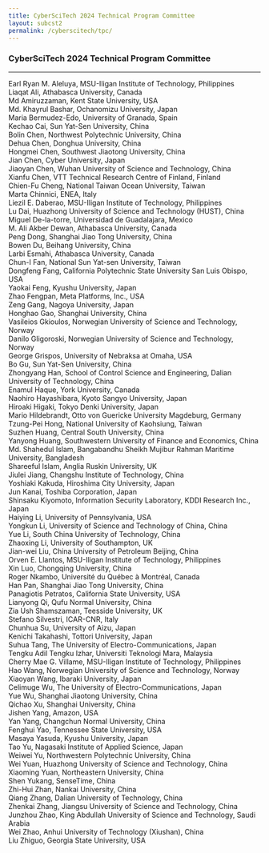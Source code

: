 ```yaml
---
title: CyberSciTech 2024 Technical Program Committee
layout: subcst2
permalink: /cyberscitech/tpc/
---
```


<h3>CyberSciTech 2024 Technical Program Committee</h3>
<hr/>
Earl Ryan M. Aleluya, MSU-Iligan Institute of Technology, Philippines<br>
Liaqat Ali, Athabasca University, Canada<br>
Md Amiruzzaman, Kent State University, USA<br>
Md. Khayrul Bashar, Ochanomizu University, Japan<br>
Maria Bermudez-Edo, University of Granada, Spain<br>
Kechao Cai, Sun Yat-Sen University, China<br>
Bolin Chen, Northwest Polytechnic University, China<br>
Dehua Chen, Donghua University, China<br>
Hongmei Chen, Southwest Jiaotong University, China<br>
Jian Chen, Cyber University, Japan<br>
Jiaoyan Chen, Wuhan University of Science and Technology, China<br>
Xianfu Chen, VTT Technical Research Centre of Finland, Finland<br>
Chien-Fu Cheng, National Taiwan Ocean University, Taiwan<br>
Marta Chinnici, ENEA, Italy<br>
Liezil E. Daberao, MSU-Iligan Institute of Technology, Philippines<br>
Lu Dai, Huazhong University of Science and Technology (HUST), China<br>
Miguel De-la-torre, Universidad de Guadalajara, Mexico<br>
M. Ali Akber Dewan, Athabasca University, Canada<br>
Peng Dong, Shanghai Jiao Tong University, China<br>
Bowen Du, Beihang University, China<br>
Larbi Esmahi, Athabasca University, Canada<br>
Chun-I Fan, National Sun Yat-sen University, Taiwan<br>
Dongfeng Fang, California Polytechnic State University San Luis Obispo, USA<br>
Yaokai Feng, Kyushu University, Japan<br>
Zhao Fengpan, Meta Platforms,  Inc., USA<br>
Zeng Gang, Nagoya University, Japan<br>
Honghao Gao, Shanghai University, China<br>
Vasileios Gkioulos, Norwegian University of Science and Technology, Norway<br>
Danilo Gligoroski, Norwegian University of Science and Technology, Norway<br>
George Grispos, University of Nebraksa at Omaha, USA<br>
Bo Gu, Sun Yat-Sen University, China<br>
Zhongyang Han, School of Control Science and Engineering,  Dalian University of Technology, China<br>
Enamul Haque, York University, Canada<br>
Naohiro Hayashibara, Kyoto Sangyo University, Japan<br>
Hiroaki Higaki, Tokyo Denki University, Japan<br>
Mario Hildebrandt, Otto von Guericke University Magdeburg, Germany<br>
Tzung-Pei Hong, National University of Kaohsiung, Taiwan<br>
Suzhen Huang, Central South University, China<br>
Yanyong Huang, Southwestern University of Finance and Economics, China<br>
Md. Shahedul Islam, Bangabandhu Sheikh Mujibur Rahman Maritime University, Bangladesh<br>
Shareeful Islam, Anglia Ruskin University, UK<br>
Jiulei Jiang, Changshu Institute of Technology, China<br>
Yoshiaki Kakuda, Hiroshima City University, Japan<br>
Jun Kanai, Toshiba Corporation, Japan<br>
Shinsaku Kiyomoto, Information Security Laboratory,  KDDI Research Inc., Japan<br>
Haiying Li, University of Pennsylvania, USA<br>
Yongkun Li, University of Science and Technology of China, China<br>
Yue Li, South China University of Technology, China<br>
Zhaoxing Li, University of Southampton, UK<br>
Jian-wei Liu, China University of Petroleum Beijing, China<br>
Orven E. Llantos, MSU-Iligan Institute of Technology, Philippines<br>
Xin Luo, Chongqing University, China<br>
Roger Nkambo, Université du Québec à Montréal, Canada<br>
Han Pan, Shanghai Jiao Tong University, China<br>
Panagiotis Petratos, California State University, USA<br>
Lianyong Qi, Qufu Normal University, China<br>
Zia Ush Shamszaman, Teesside University, UK<br>
Stefano Silvestri, ICAR-CNR, Italy<br>
Chunhua Su, University of Aizu, Japan<br>
Kenichi Takahashi, Tottori University, Japan<br>
Suhua Tang, The University of Electro-Communications, Japan<br>
Tengku Adil Tengku Izhar, Universiti Teknologi Mara, Malaysia<br>
Cherry Mae G. Villame, MSU-Iligan Institute of Technology, Philippines<br>
Hao Wang, Norwegian University of Science and Technology, Norway<br>
Xiaoyan Wang, Ibaraki University, Japan<br>
Celimuge Wu, The University of Electro-Communications, Japan<br>
Yue Wu, Shanghai Jiaotong University, China<br>
Qichao Xu, Shanghai University, China<br>
Jishen Yang, Amazon, USA<br>
Yan Yang, Changchun Normal University, China<br>
Fenghui Yao, Tennessee State University, USA<br>
Masaya Yasuda, Kyushu University, Japan<br>
Tao Yu, Nagasaki Institute of Applied Science, Japan<br>
Weiwei Yu, Northwestern Polytechnic University, China<br>
Wei Yuan, Huazhong University of Science and Technology, China<br>
Xiaoming Yuan, Northeastern University, China<br>
Shen Yukang, SenseTime, China<br>
Zhi-Hui Zhan, Nankai University, China<br>
Qiang Zhang, Dalian University of Technology, China<br>
Zhenkai Zhang, Jiangsu University of Science and Technology, China<br>
Junzhou Zhao, King Abdullah University of Science and Technology, Saudi Arabia<br>
Wei Zhao, Anhui University of Technology (Xiushan), China<br>
Liu Zhiguo, Georgia State University, USA<br>
